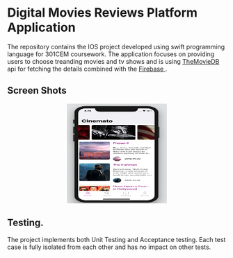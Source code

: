 # Digital Movies Reviews Platform Application

The repository contains the IOS project developed using swift programming language for 301CEM coursework. The application focuses on providing users to choose treanding movies and tv shows and is using <a href="https://developers.themoviedb.org/"> TheMovieDB </a> api for fetching the details combined with the <a href="https://firebase.google.com/"> Firebase </a>. 


## Screen Shots
<center>
	<img src="app1.png" width="230px" height="230px" /> 	
</center>

## Testing. 
The project implements both Unit Testing and Acceptance testing. Each test case is fully isolated from each other and has no impact on other tests. 